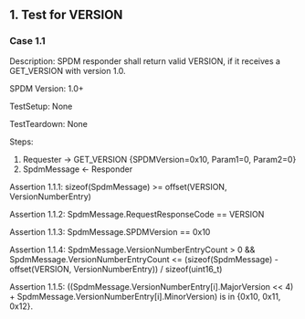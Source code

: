 ## 1. Test for VERSION

### Case 1.1

Description: SPDM responder shall return valid VERSION, if it receives a GET_VERSION with version 1.0.

SPDM Version: 1.0+

TestSetup: None

TestTeardown: None

Steps:
1. Requester -> GET_VERSION {SPDMVersion=0x10, Param1=0, Param2=0}
2. SpdmMessage <- Responder

Assertion 1.1.1:
    sizeof(SpdmMessage) >= offset(VERSION, VersionNumberEntry)

Assertion 1.1.2:
    SpdmMessage.RequestResponseCode == VERSION

Assertion 1.1.3:
    SpdmMessage.SPDMVersion == 0x10

Assertion 1.1.4:
    SpdmMessage.VersionNumberEntryCount > 0 &&
    SpdmMessage.VersionNumberEntryCount <= (sizeof(SpdmMessage) - offset(VERSION, VersionNumberEntry)) / sizeof(uint16_t)

Assertion 1.1.5:
    ((SpdmMessage.VersionNumberEntry[i].MajorVersion << 4) + SpdmMessage.VersionNumberEntry[i].MinorVersion) is in {0x10, 0x11, 0x12}.

